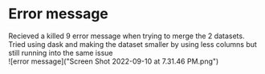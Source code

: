 # Error message
Recieved a killed 9 error message when trying to merge the 2 datasets. Tried using dask and making the dataset smaller by using less columns but still running into the same issue <br>
![error message]("Screen Shot 2022-09-10 at 7.31.46 PM.png")
